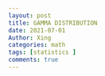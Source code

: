 ```yaml
---
layout: post
title: GAMMA DISTRIBUTION
date: 2021-07-01
Author: Xing
categories: math
tags: [statistics ]
comments: true
---
```


